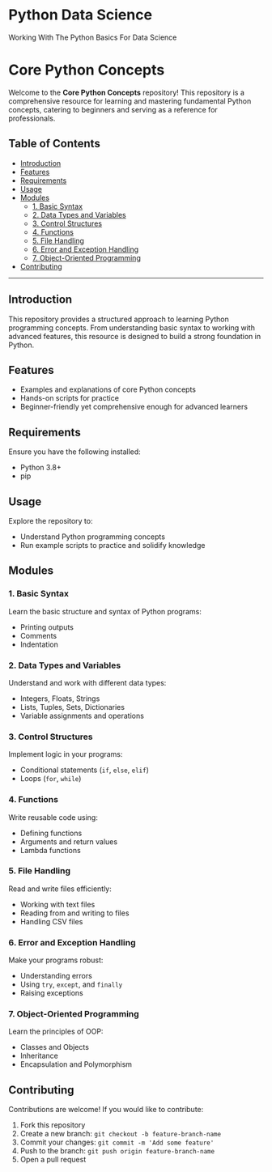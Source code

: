 # Python Data Science
Working With The Python Basics For Data Science
# Core Python Concepts

Welcome to the **Core Python Concepts** repository! This repository is a comprehensive resource for learning and mastering fundamental Python concepts, catering to beginners and serving as a reference for professionals.

## Table of Contents
- [Introduction](#introduction)
- [Features](#features)
- [Requirements](#requirements)
- [Usage](#usage)
- [Modules](#modules)
  - [1. Basic Syntax](#1-basic-syntax)
  - [2. Data Types and Variables](#2-data-types-and-variables)
  - [3. Control Structures](#3-control-structures)
  - [4. Functions](#4-functions)
  - [5. File Handling](#5-file-handling)
  - [6. Error and Exception Handling](#6-error-and-exception-handling)
  - [7. Object-Oriented Programming](#7-object-oriented-programming)
- [Contributing](#contributing)

---

## Introduction
This repository provides a structured approach to learning Python programming concepts. From understanding basic syntax to working with advanced features, this resource is designed to build a strong foundation in Python.

## Features
- Examples and explanations of core Python concepts
- Hands-on scripts for practice
- Beginner-friendly yet comprehensive enough for advanced learners

## Requirements
Ensure you have the following installed:
- Python 3.8+
- pip

## Usage
Explore the repository to:
- Understand Python programming concepts
- Run example scripts to practice and solidify knowledge

## Modules

### 1. Basic Syntax
Learn the basic structure and syntax of Python programs:
- Printing outputs
- Comments
- Indentation

### 2. Data Types and Variables
Understand and work with different data types:
- Integers, Floats, Strings
- Lists, Tuples, Sets, Dictionaries
- Variable assignments and operations

### 3. Control Structures
Implement logic in your programs:
- Conditional statements (`if`, `else`, `elif`)
- Loops (`for`, `while`)

### 4. Functions
Write reusable code using:
- Defining functions
- Arguments and return values
- Lambda functions

### 5. File Handling
Read and write files efficiently:
- Working with text files
- Reading from and writing to files
- Handling CSV files

### 6. Error and Exception Handling
Make your programs robust:
- Understanding errors
- Using `try`, `except`, and `finally`
- Raising exceptions

### 7. Object-Oriented Programming
Learn the principles of OOP:
- Classes and Objects
- Inheritance
- Encapsulation and Polymorphism

  
## Contributing
Contributions are welcome! If you would like to contribute:
1. Fork this repository
2. Create a new branch: `git checkout -b feature-branch-name`
3. Commit your changes: `git commit -m 'Add some feature'`
4. Push to the branch: `git push origin feature-branch-name`
5. Open a pull request



